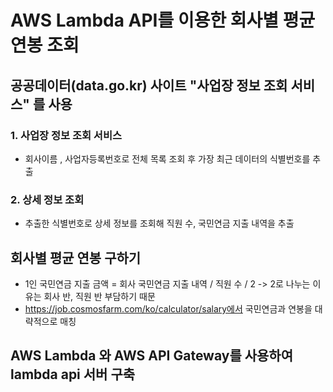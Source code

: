 # AWS Lambda API를 이용한 회사별 평균 연봉 조회 

## 공공데이터(data.go.kr) 사이트 "사업장 정보 조회 서비스" 를 사용
### 1. 사업장 정보 조회 서비스
* 회사이름 , 사업자등록번호로 전체 목록 조회 후 가장 최근 데이터의 식별번호를 추출
### 2. 상세 정보 조회
* 추출한 식별번호로 상세 정보를 조회해 직원 수, 국민연금 지출 내역을 추출

## 회사별 평균 연봉 구하기
* 1인 국민연금 지출 금액 = 회사 국민연금 지출 내역 / 직원 수 / 2 -> 2로 나누는 이유는 회사 반, 직원 반 부담하기 때문
* https://job.cosmosfarm.com/ko/calculator/salary에서 국민연금과 연봉을 대략적으로 매칭

## AWS Lambda 와 AWS API Gateway를 사용하여 lambda api 서버 구축
